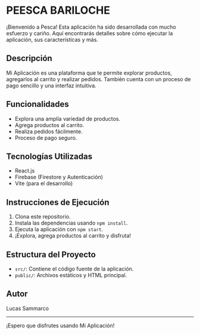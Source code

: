 # PEESCA BARILOCHE

¡Bienvenido a Pesca! Esta aplicación ha sido desarrollada con mucho esfuerzo y cariño. Aquí encontrarás detalles sobre cómo ejecutar la aplicación, sus características y más.

## Descripción

Mi Aplicación es una plataforma que te permite explorar productos, agregarlos al carrito y realizar pedidos. También cuenta con un proceso de pago sencillo y una interfaz intuitiva.

## Funcionalidades

- Explora una amplia variedad de productos.
- Agrega productos al carrito.
- Realiza pedidos fácilmente.
- Proceso de pago seguro.

## Tecnologías Utilizadas

- React.js
- Firebase (Firestore y Autenticación)
- Vite (para el desarrollo)

## Instrucciones de Ejecución

1. Clona este repositorio.
2. Instala las dependencias usando `npm install`.
3. Ejecuta la aplicación con `npm start`.
4. ¡Explora, agrega productos al carrito y disfruta!

## Estructura del Proyecto

- `src/`: Contiene el código fuente de la aplicación.
- `public/`: Archivos estáticos y HTML principal.

## Autor

Lucas Sammarco

---

¡Espero que disfrutes usando Mi Aplicación!

